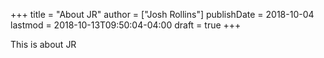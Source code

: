 +++
title = "About JR"
author = ["Josh Rollins"]
publishDate = 2018-10-04
lastmod = 2018-10-13T09:50:04-04:00
draft = true
+++

This is about JR